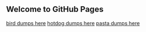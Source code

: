 ## Welcome to GitHub Pages

[bird dumps here](dumps/bird_dumps/resnet18/index.html)
[hotdog dumps here](dumps/hotdog_dumps/resnet18/index.html)
[pasta dumps here](dumps/pasta_dumps/resnet18/index.html)

<!--- <meta http-equiv="Refresh" content="0; url='dumps/bird_dumps/resnet18/index.html'" /> --->
